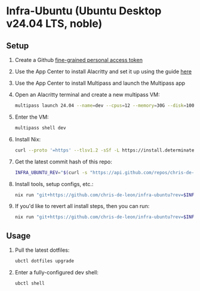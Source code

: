 # Infra-Ubuntu (Ubuntu Desktop v24.04 LTS, noble)

## Setup

1. Create a Github [fine-grained personal access token](https://docs.github.com/en/authentication/keeping-your-account-and-data-secure/managing-your-personal-access-tokens#creating-a-fine-grained-personal-access-token)

1. Use the App Center to install Alacritty and set it up using the guide [here](./docs/alacritty.ubuntu.md)

1. Use the App Center to install Multipass and launch the Multipass app

1. Open an Alacritty terminal and create a new multipass VM:

    ```sh
    multipass launch 24.04 --name=dev --cpus=12 --memory=30G --disk=100G
    ```

1. Enter the VM:

    ```sh
    multipass shell dev
    ```

1. Install Nix:

    ```sh
    curl --proto '=https' --tlsv1.2 -sSf -L https://install.determinate.systems/nix | sh -s -- install --no-confirm
    ```

1. Get the latest commit hash of this repo:

    ```sh
    INFRA_UBUNTU_REV="$(curl -s "https://api.github.com/repos/chris-de-leon/infra-ubuntu/commits/master" | grep -m 1 '"sha":' | awk -F '"' '{print $4}')" && echo "$INFRA_UBUNTU_REV"
    ```

1. Install tools, setup configs, etc.:

    ```sh
    nix run "git+https://github.com/chris-de-leon/infra-ubuntu?rev=$INFRA_UBUNTU_REV"#ubvm init
    ```

1. If you'd like to revert all install steps, then you can run:

    ```sh
    nix run "git+https://github.com/chris-de-leon/infra-ubuntu?rev=$INFRA_UBUNTU_REV"#ubvm undo
    ```

## Usage

1. Pull the latest dotfiles:

    ```sh
    ubctl dotfiles upgrade
    ```

1. Enter a fully-configured dev shell:

    ```sh
    ubctl shell
    ```

